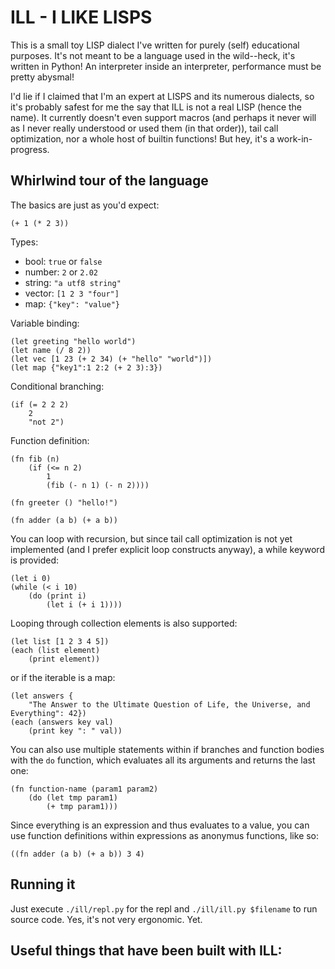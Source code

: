 # ILL - I LIKE LISPS

This is a small toy LISP dialect I've written for purely (self) educational purposes. It's not meant to be a language used
in the wild--heck, it's written in Python! An interpreter inside an interpreter, performance must be pretty abysmal!

I'd lie if I claimed that I'm an expert at LISPS and its numerous dialects, so it's probably safest for me the say that
ILL is not a real LISP (hence the name). It currently doesn't even support macros (and perhaps it never will as I never really
understood or used them (in that order)), tail call optimization, nor a whole host of builtin functions! But hey, it's
a work-in-progress.

## Whirlwind tour of the language

The basics are just as you'd expect:
```
(+ 1 (* 2 3))
```

Types:
- bool: `true` or `false`
- number: `2` or `2.02`
- string: `"a utf8 string"`
- vector: `[1 2 3 "four"]`
- map: `{"key": "value"}`

Variable binding:
```
(let greeting "hello world")
(let name (/ 8 2))
(let vec [1 23 (+ 2 34) (+ "hello" "world")])
(let map {"key1":1 2:2 (+ 2 3):3})
```

Conditional branching:
```
(if (= 2 2 2)
    2
    "not 2")
```

Function definition:
```
(fn fib (n)
    (if (<= n 2)
        1
        (fib (- n 1) (- n 2))))

(fn greeter () "hello!")

(fn adder (a b) (+ a b))
```

You can loop with recursion, but since tail call optimization is not yet implemented (and I prefer explicit loop
constructs anyway), a while keyword is provided:
```
(let i 0)
(while (< i 10)
    (do (print i)
        (let i (+ i 1))))
```

Looping through collection elements is also supported:
```
(let list [1 2 3 4 5])
(each (list element)
    (print element))
```
or if the iterable is a map:
```
(let answers {
    "The Answer to the Ultimate Question of Life, the Universe, and Everything": 42})
(each (answers key val)
    (print key ": " val))
```


You can also use multiple statements within if branches and function bodies with the `do` function, which evaluates all
its arguments and returns the last one:
```
(fn function-name (param1 param2)
    (do (let tmp param1)
        (+ tmp param1)))
```

Since everything is an expression and thus evaluates to a value, you can use function definitions within expressions
as anonymus functions, like so:
```
((fn adder (a b) (+ a b)) 3 4)
```

## Running it

Just execute `./ill/repl.py` for the repl and `./ill/ill.py $filename` to run source code. Yes, it's not very
ergonomic. Yet.

## Useful things that have been built with ILL:

